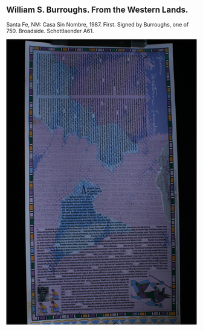 ## William S. Burroughs. From the Western Lands.

Santa Fe, NM: Casa Sin Nombre, 1987. First. Signed by Burroughs, one of 750. Broadside. Schottlaender A61.

![From the Western Lands](../assets/images/from-the-western-lands-1.jpg)
